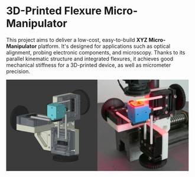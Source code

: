 # 3D-Printed Flexure Micro-Manipulator

This project aims to deliver a low-cost, easy-to-build **XYZ Micro-Manipulator** platform. It's designed for applications such as optical alignment, probing electronic components, and microscopy.
Thanks to its parallel kinematic structure and integrated flexures, it achieves good mechanical stiffness for a 3D-printed device, as well as micrometer precision.

<div style="display: flex;">
    <img src="images/CAD1.jpg" alt="Image 1" width="49%">
    <img src="images/Photo1.jpg" alt="Image 2" width="49%">
</div>


